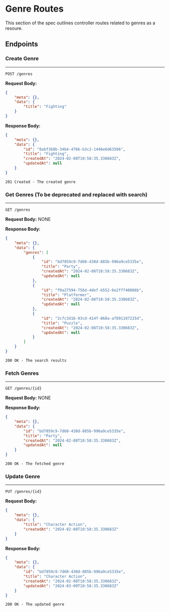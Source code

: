 # Genre Routes

This section of the spec outlines controller routes related to genres as a resoure.


## Endpoints

### Create Genre 
---
```
POST /genres
```

**Request Body:**
```json
{
    "meta": {},
    "data": {
        "title": "Fighting"
    }
}
```

**Response Body:**
```json
{
    "meta": {},
    "data": {
        "id": "8abf368b-34b4-4766-b3c2-1446e6d63586",
        "title": "Fighting",
        "createdAt": "2024-02-08T10:58:35.330683Z",
        "updatedAt": null
    }
}
```

`201 Created - The created genre`

### Get Genres (To be deprecated and replaced with search)
---
```
GET /genres
```

**Request Body:** NONE

**Response Body:**
```json
{
    "meta": {},
    "data": {
        "genres": [
            {
                "id": "bd7859c9-7d60-430d-885b-996a9ce5335e",
                "title": "Party",
                "createdAt": "2024-02-08T10:58:35.330683Z",
                "updatedAt": null
            },
            {
                "id": "f0a27594-756d-4def-b552-6e2fff40066b",
                "title": "Platformer",
                "createdAt": "2024-02-08T10:58:35.330683Z",
                "updatedAt": null
            },
            {
                "id": "2cfc3d16-93cd-414f-868a-af891107225d",
                "title": "Puzzle",
                "createdAt": "2024-02-08T10:58:35.330683Z",
                "updatedAt": null
            }
        ]
    }
}
```

`200 OK - The search results`

### Fetch Genres
---
```
GET /genres/{id}
```

**Request Body:** NONE

**Response Body:**
```json
{
    "meta": {},
    "data": {
        "id": "bd7859c9-7d60-430d-885b-996a9ce5335e",
        "title": "Party",
        "createdAt": "2024-02-08T10:58:35.330683Z",
        "updatedAt": null
    }
}
```

`200 OK - The fetched genre`

### Update Genre
---
```
PUT /genres/{id}
```

**Request Body:** 
```json
{
    "meta": {},
    "data": {
        "title": "Character Action",
        "createdAt": "2024-02-08T10:58:35.330683Z"
    }
}
```

**Response Body:**
```json
{
    "meta": {},
    "data": {
        "id": "bd7859c9-7d60-430d-885b-996a9ce5335e",
        "title": "Character Action",
        "createdAt": "2024-02-08T10:58:35.330683Z",
        "updatedAt": "2024-03-09T10:58:35.330683Z"
    }
}
```

`200 OK - The updated genre`